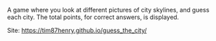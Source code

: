 A game where you look at different pictures of city skylines, and guess each city.
The total points, for correct answers, is displayed.

Site: https://tim87henry.github.io/guess_the_city/

